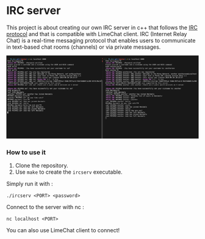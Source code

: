 # IRC server
This project is about creating our own IRC server in c++ that follows the [IRC protocol](https://modern.ircdocs.horse/) and that is compatible with LimeChat client. IRC (Internet Relay Chat) is a real-time messaging protocol that enables users to communicate in text-based chat rooms (channels) or via private messages. 

![Imgur Image](irc.png)

### How to use it

1. Clone the repository.
2. Use ``make`` to create the ``ircserv`` executable.

Simply run it with :

```
./ircserv <PORT> <password>
```
Connect to the server with nc :

```
nc localhost <PORT>
```
You can also use LimeChat client to connect!
